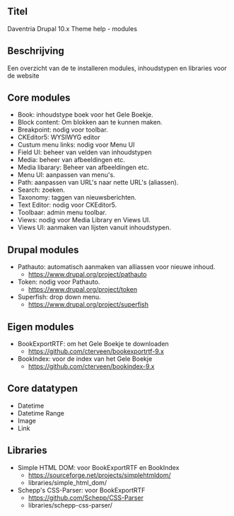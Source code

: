 ## Titel

Daventria Drupal 10.x Theme help - modules

## Beschrijving

Een overzicht van de te installeren modules, inhoudstypen en libraries voor de website

## Core modules

- Book: inhoudstype boek voor het Gele Boekje.
- Block content: Om blokken aan te kunnen maken.
- Breakpoint: nodig voor toolbar.
- CKEditor5: WYSIWYG editor
- Custum menu links: nodig voor Menu UI
- Field UI: beheer van velden van inhoudstypen
- Media: beheer van afbeeldingen etc.
- Media libarary: Beheer van afbeeldingen etc.
- Menu UI: aanpassen van menu's.
- Path: aanpassen van URL's naar nette URL's (aliassen).
- Search: zoeken.
- Taxonomy: taggen van nieuwsberichten.
- Text Editor: nodig voor CKEditor5.
- Toolbaar: admin menu toolbar.
- Views: nodig voor Media Library en Views UI.
- Views UI: aanmaken van lijsten vanuit inhoudstypen.

## Drupal modules

- Pathauto: automatisch aanmaken van alliassen voor nieuwe inhoud.
  - https://www.drupal.org/project/pathauto
- Token: nodig voor Pathauto.
  - https://www.drupal.org/project/token
- Superfish: drop down menu.
  - https://www.drupal.org/project/superfish
  
## Eigen modules

- BookExportRTF: om het Gele Boekje te downloaden
  - https://github.com/cterveen/bookexportrtf-9.x
- BookIndex: voor de index van het Gele Boekje
  - https://github.com/cterveen/bookindex-9.x

## Core datatypen

- Datetime
- Datetime Range
- Image
- Link

## Libraries

- Simple HTML DOM: voor BookExportRTF en BookIndex
  - https://sourceforge.net/projects/simplehtmldom/
  - libraries/simple_html_dom/
- Schepp's CSS-Parser: voor BookExportRTF
  - https://github.com/Schepp/CSS-Parser
  - libraries/schepp-css-parser/
